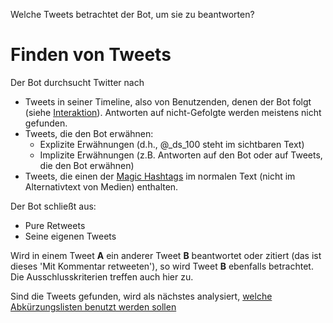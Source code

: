 <p id="meta">
<title>DS-100: Finden von Tweets</title>
<desc>Welche Tweets betrachtet der Bot, um sie zu beantworten?</desc>
</p>

Finden von Tweets
=================

Der Bot durchsucht Twitter nach

- Tweets in seiner Timeline, also von Benutzenden, denen der Bot folgt
  (siehe [Interaktion](/interaktion.html)). Antworten auf nicht-Gefolgte
  werden meistens nicht gefunden.
- Tweets, die den Bot erwähnen:
  - Explizite Erwähnungen (d.h., @\_ds\_100 steht im sichtbaren Text)
  - Implizite Erwähnungen (z.B. Antworten auf den Bot oder auf Tweets,
    die den Bot erwähnen)
- Tweets, die einen der [Magic Hashtags](/finde-listen.html) im normalen
  Text (nicht im Alternativtext von Medien) enthalten.

Der Bot schließt aus:
- Pure Retweets
- Seine eigenen Tweets

Wird in einem Tweet **A** ein anderer Tweet **B** beantwortet oder
zitiert (das ist dieses 'Mit Kommentar retweeten'), so wird Tweet **B**
ebenfalls betrachtet. Die Ausschlusskriterien treffen auch hier zu.

Sind die Tweets gefunden, wird als nächstes analysiert, [welche
Abkürzungslisten benutzt werden sollen](/finde-listen.html)
